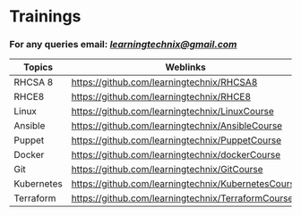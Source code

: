 # Trainings

### For any queries email: *learningtechnix@gmail.com*

Topics | Weblinks
------ | --------
RHCSA 8 | https://github.com/learningtechnix/RHCSA8
RHCE8 | https://github.com/learningtechnix/RHCE8
Linux  | https://github.com/learningtechnix/LinuxCourse
Ansible | https://github.com/learningtechnix/AnsibleCourse
Puppet | https://github.com/learningtechnix/PuppetCourse
Docker | https://github.com/learningtechnix/dockerCourse
Git | https://github.com/learningtechnix/GitCourse
Kubernetes | https://github.com/learningtechnix/KubernetesCourse
Terraform | https://github.com/learningtechnix/TerraformCourse

